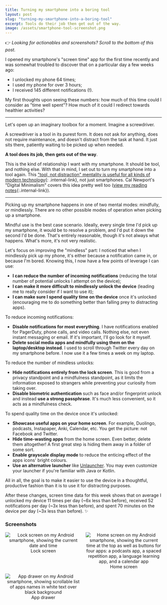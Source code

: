 ```yaml
---
title: Turning my smartphone into a boring tool
layout: post
slug: "turning-my-smartphone-into-a-boring-tool"
excerpt: Tools do their job then get out of the way.
image: /assets/smartphone-tool-screenshot.png
---
```


👉 _Looking for actionables and screenshots? Scroll to the bottom of this post._

I opened my smartphone's "screen time" app for the first time recently and was somewhat troubled to discover that on a particular day a few weeks ago:
- I unlocked my phone 64 times;
- I used my phone for over 3 hours;
- I received 145 different notifications (!).

My first thoughts upon seeing these numbers: how much of this time could I consider as "time well spent"? How much of it could I redirect towards healthier activities?

---

Let's open up an imaginary toolbox for a moment. Imagine a screwdriver.

A screwdriver is a tool in its purest form. It does not ask for anything, does not require maintenance, and doesn't distract from the task at hand. It just sits there, patiently waiting to be picked up when needed.

**A tool does its job, then gets out of the way**.

This is the kind of relationship I want with my smartphone. It should be tool, and nothing else. With that in mind, I set out to turn my smartphone into a tool again. This ["tool, not distraction" mentality is useful for all kinds of modern technology](https://maximevaillancourt.com/blog/tech-is-not-an-end-part-1){: .internal-link}, not just smartphones. Cal Newport's "Digital Minimalism" covers this idea pretty well too ([view my reading notes](/bookshelf/digital-minimalism-cal-newport){:.internal-link}).

---

Picking up my smartphone happens in one of two mental modes: mindfully, or mindlessly. There are no other possible modes of operation when picking up a smartphone.

Mindful use is the best case scenario. Ideally, every single time I'd pick up my smartphone, it would be to resolve a problem, and I'd put it down the second I'd be done. That's entirely reasonable, though it's not always what happens. What's more, it's not very realistic.

Let's focus on improving the "mindless" part: I noticed that when I mindlessly pick up my phone, it's either because a notification came in, or because I'm bored. Knowing this, I now have a few points of leverage I can use:
- **I can reduce the number of incoming notifications** (reducing the total number of potential unlocks I attempt on the device);
- **I can make it more difficult to mindlessly unlock the device** (leading me to really consider if I want to use it);
- **I can make sure I spend quality time on the device** once it's unlocked (encouraging me to do something better than falling prey to distracting apps).

To reduce incoming notifications:

- **Disable notifications for most everything**. I have notifications enabled for PagerDuty, phone calls, and video calls. Nothing else, not even instant messaging or email. If it's important, I'll go look for it myself.
- **Delete social media apps and mindfully using them on the laptop/desktop instead**. I used to scroll through Twitter every day on my smartphone before. I now use it a few times a week on my laptop.

To reduce the number of mindless unlocks:

- **Hide notifications entirely from the lock screen**. This is good from a privacy standpoint and a mindfulness standpoint, as it limits the information exposed to strangers while preventing your curiosity from taking over.
- **Disable biometric authentication** such as face and/or fingerprint unlock and instead **use a strong passphrase**. It's much less convenient, so it acts as a mindfulness check.

To spend quality time on the device once it's unlocked:

- **Showcase useful apps on your home screen**. For example, Duolingo, podcasts, Instapaper, Anki, Calendar, etc. You get the picture: not Facebook and Twitter.
- **Hide time-wasting apps** from the home screen. Even better, delete them altogether! A first great step is hiding them away in a folder of some sort.
- **Enable grayscale display mode** to reduce the enticing effect of the apps icons' bright colours.
- **Use an alternative launcher** like [Unlauncher](https://jkuester.github.io/unlauncher/). You may even customize your launcher if you're familiar with Java or Kotlin.

All in all, the goal is to make it easier to use the device in a thoughtful, productive fashion than it is to use it for distracting purposes.

After these changes, screen time data for this week shows that on average I unlocked my device 11 times per day (~6x less than before), received 52 notifications per day (~3x less than before), and spent 70 minutes on the device per day (~3x less than before).  ✨

### Screenshots

<div style="margin: 1em 0; display: grid; grid-gap: 1em; grid-template-columns: repeat(auto-fit, minmax(200px, 1fr));">
  <div style="text-align: center;">
    <img alt="Lock screen on my Android smartphone, showing the current date and time" src="/assets/lockscreen.jpg"/>
    <span class="caption">
      Lock screen
    </span>
  </div>
  <div style="text-align: center;">
    <img alt="Home screen on my Android smartphone, showing the current time at the top as well as buttons for four apps: a podcasts app, a spaced repetition app, a language learning app, and a calendar app" src="/assets/homescreen.jpg"/>
    <span class="caption">
      Home screen
    </span>
  </div>
  <div style="text-align: center;">
    <img alt="App drawer on my Android smartphone, showing scrollable list of apps names in white text over black background" src="/assets/app-drawer.jpg"/>
    <span class="caption">
      App drawer
    </span>
  </div>
</div>



